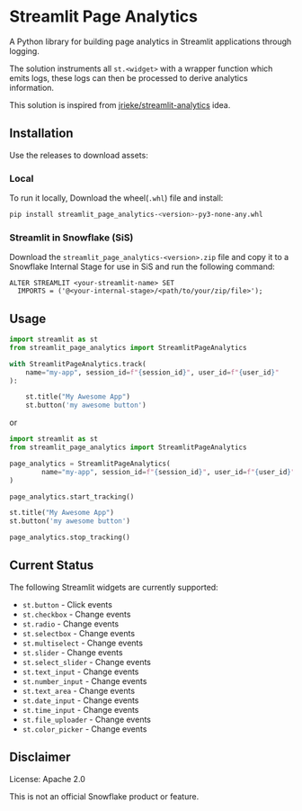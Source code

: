 # Streamlit Page Analytics

A Python library for building page analytics in Streamlit applications through logging.

The solution instruments all `st.<widget>` with a wrapper function which emits logs,
these logs can then be processed to derive analytics information.

This solution is inspired from [jrieke/streamlit-analytics](https://github.com/jrieke/streamlit-analytics) idea.

## Installation
Use the releases to download assets:

### Local
To run it locally, Download the wheel(`.whl`) file and install:
```bash
pip install streamlit_page_analytics-<version>-py3-none-any.whl
```
### Streamlit in Snowflake (SiS)
Download the `streamlit_page_analytics-<version>.zip` file and copy it to a
Snowflake Internal Stage for use in SiS and run the following command:

```snowflake
ALTER STREAMLIT <your-streamlit-name> SET 
  IMPORTS = ('@<your-internal-stage>/<path/to/your/zip/file>');
```

## Usage

```python
import streamlit as st
from streamlit_page_analytics import StreamlitPageAnalytics

with StreamlitPageAnalytics.track(
    name="my-app", session_id=f"{session_id}", user_id=f"{user_id}"
):

    st.title("My Awesome App")
    st.button('my awesome button')
```

or

```python
import streamlit as st
from streamlit_page_analytics import StreamlitPageAnalytics

page_analytics = StreamlitPageAnalytics(
        name="my-app", session_id=f"{session_id}", user_id=f"{user_id}"
)

page_analytics.start_tracking()

st.title("My Awesome App")
st.button('my awesome button')

page_analytics.stop_tracking()
```

## Current Status

The following Streamlit widgets are currently supported:
- `st.button` - Click events
- `st.checkbox` - Change events
- `st.radio` - Change events
- `st.selectbox` - Change events
- `st.multiselect` - Change events
- `st.slider` - Change events
- `st.select_slider` - Change events
- `st.text_input` - Change events
- `st.number_input` - Change events
- `st.text_area` - Change events
- `st.date_input` - Change events
- `st.time_input` - Change events
- `st.file_uploader` - Change events
- `st.color_picker` - Change events

## Disclaimer
License: Apache 2.0

This is not an official Snowflake product or feature.

